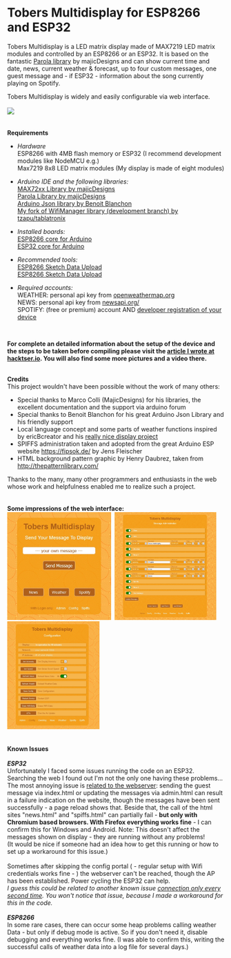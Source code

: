 # Tobers Multidisplay for ESP8266 and ESP32
Tobers Multidisplay is a LED matrix display made of MAX7219 LED matrix modules and controlled by an ESP8266 or an ESP32. It is based on the fantastic [Parola library](https://github.com/MajicDesigns/MD_MAX72XX) by majicDesigns and can show current time and date, news, current weather & forecast, up to four custom messages, one guest message and - if ESP32 - information about the song currently playing on Spotify.

Tobers Multidisplay is widely and easily configurable via web interface.<br><br>
<img src="showcase/Multidisplay_final.jpg" width="500">
<br><br>


**Requirements**<br>
* *Hardware*<br>
ESP8266 with 4MB flash memory or ESP32 (I recommend development modules like NodeMCU e.g.)<br>
Max7219 8x8 LED matrix modules (My display is made of eight modules)<br>

* *Arduino IDE and the following libraries:*<br>
[MAX72xx Library by majicDesigns](https://github.com/MajicDesigns/MD_MAX72XX)<br>
[Parola Library by majicDesigns](https://github.com/MajicDesigns/MD_Parola)<br>
[Arduino Json library by Benoit Blanchon](https://github.com/bblanchon/ArduinoJson)<br>
[My fork of WifiManager library (development branch) by tzapu/tablatronix](https://github.com/ElToberino/WiFiManager_for_Multidisplay)<br>

* *Installed boards:*<br>
[ESP8266 core for Arduino](https://github.com/esp8266/Arduino)<br>
[ESP32 core for Arduino](https://github.com/espressif/arduino-esp32)<br>

* *Recommended tools:*<br>
[ESP8266 Sketch Data Upload](https://github.com/esp8266/arduino-esp8266fs-plugin)<br>
[ESP8266 Sketch Data Upload](https://github.com/me-no-dev/arduino-esp32fs-plugin)<br>

* *Required accounts:*<br>
WEATHER: personal api key from [openweathermap.org](https://openweathermap.org/)<br>
NEWS: personal api key from [newsapi.org/](https://newsapi.org/)<br>
SPOTIFY: (free or premium) account AND [developer registration of your device](https://developer.spotify.com/dashboard/)<br>
<br>

**For complete an detailed information about the setup of the device and the steps to be taken before compiling please visit the [article I wrote at hacktser.io](https://www.hackster.io/eltoberino/tobers-multidisplay-for-esp8266-and-esp32-17cac9). You will also find some more pictures and a video there.**<br><br>

**Credits**<br>
This project wouldn't have been possible without the work of many others:
* Special thanks to Marco Colli (MajicDesigns) for his libraries, the excellent documentation and the support via arduino forum
* Special thanks to Benoit Blanchon for his great Arduino Json Library and his friendly support
* Local language concept and some parts of weather functions inspired by ericBcreator and his [really nice display project](https://www.hackster.io/ericBcreator/1024-led-matrix-wifi-message-board-with-menu-web-interface-1b2666)
* SPIFFS administration taken and adopted from the great Arduino ESP website https://fipsok.de/ by Jens Fleischer
* HTML background pattern graphic by Henry Daubrez, taken from http://thepatternlibrary.com/ <br>

Thanks to the many, many other programmers and enthusiasts in the web whose work and helpfulness enabled me to realize such a project.<br>
<br><br>
**Some impressions of the web interface:**<br>
<img src="showcase/public.jpg" height="250">&nbsp;&nbsp;<img src="showcase/admin.jpg" height="250">&nbsp;&nbsp;<img src="showcase/config.jpg" height="250">
<br>
<br><br>
**Known Issues**<br>
<br>
***ESP32***<br>
Unfortunately I faced some issues running the code on an ESP32. Searching the web I found out I'm not the only one having these problems...<br>
The most annoying issue is [related to the webserver](https://github.com/espressif/arduino-esp32/issues/3890): sending the guest message via index.html or updating the messages via admin.html can result in a failure indication on the website, though the messages have been sent successfully - a page reload shows that. Beside that, the call of the html sites "news.html" and "spiffs.html" can partially fail - **but only with Chromium based browsers. With Firefox everything works fine** - I can confirm this for Windows and Android. Note: This doesn't affect the messages shown on display - they are running without any problems!<br>
(It would be nice if someone had an idea how to get this running or how to set up a workaround for this issue.)<br>
<br>
Sometimes after skipping the config portal ( - regular setup with Wifi credentials works fine - ) the webserver can't be reached, though the AP has been established. Power cycling the ESP32 can help. <br>
*I guess this could be related to another known issue [connection only every second time](https://github.com/espressif/arduino-esp32/issues/2501#). You won't notice that issue, because I made a workaround for this in the code.*<br>
<br>
***ESP8266***<br>
In some rare cases, there can occur some heap problems calling weather Data - but only if debug mode is active. So if you don't need it, disable debugging and everything works fine. (I was able to confirm this, writing the successful calls of weather data into a log file for several days.)
